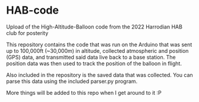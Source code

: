 # HAB-code
Upload of the High-Altitude-Balloon code from the 2022 Harrodian HAB club for posterity

This repository contains the code that was run on the Arduino that was sent up to 100,000ft (~30,000m) in altitude, collected atmospheric and position (GPS) data, and transmitted said data live back to a base station. The position data was then used to track the position of the balloon in flight.

Also included in the repository is the saved data that was collected. You can parse this data using the included parser.py program.

More things will be added to this repo when I get around to it :P



